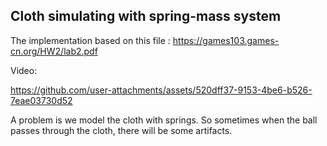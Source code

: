 ## Cloth simulating with spring-mass system

The implementation based on this file : https://games103.games-cn.org/HW2/lab2.pdf

Video:

https://github.com/user-attachments/assets/520dff37-9153-4be6-b526-7eae03730d52

A problem is we model the cloth with springs. So sometimes when the ball passes through the cloth, there will be some artifacts.
